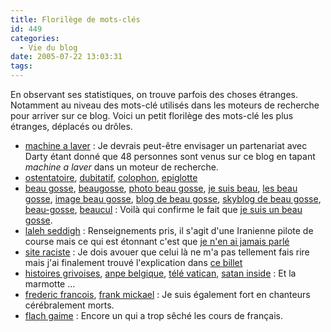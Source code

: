 ```yaml
---
title: Florilège de mots-clés
id: 449
categories:
  - Vie du blog
date: 2005-07-22 13:03:31
tags:
---
```


En observant ses statistiques, on trouve parfois des choses étranges. Notamment au niveau des mots-clé utilisés dans les moteurs de recherche pour arriver sur ce blog. Voici un petit florilège des mots-clé les plus étranges, déplacés ou drôles.

*   [machine a laver](http://www.google.fr/search?hl=fr&amp;q=machine+a+laver&amp;btnG=Recherche+Google&amp;meta=)&nbsp;: Je devrais peut-être envisager un partenariat avec Darty étant donné que 48 personnes sont venus sur ce blog en tapant _machine a laver_ dans un moteur de recherche.
*   [ostentatoire](http://www.google.fr/search?hl=fr&amp;q=ostentatoire&amp;btnG=Rechercher&amp;meta=), [dubitatif](http://www.google.fr/search?hl=fr&amp;q=dubitatif&amp;btnG=Rechercher&amp;meta=), [colophon](http://www.google.fr/search?hl=fr&amp;q=colophon&amp;btnG=Rechercher&amp;meta=), [epiglotte](http://www.google.fr/search?hl=fr&amp;q=epiglotte&amp;btnG=Rechercher&amp;meta=)
*   [beau gosse](http://www.google.fr/search?hl=fr&amp;q=beau+gosse&amp;btnG=Rechercher&amp;meta=), [beaugosse](http://www.google.fr/search?hl=fr&amp;q=beaugosse&amp;btnG=Rechercher&amp;meta=), [photo beau gosse](http://www.google.fr/search?hl=fr&amp;q=photo+beau+gosse&amp;btnG=Rechercher&amp;meta=), [je suis beau](http://www.google.fr/search?hl=fr&amp;q=je+suis+beau&amp;btnG=Rechercher&amp;meta=), [les beau gosse](http://www.google.fr/search?hl=fr&amp;q=les+beau+gosse&amp;btnG=Rechercher&amp;meta=), [image beau gosse](http://www.google.fr/search?hl=fr&amp;q=image+beau+goss&amp;btnG=Rechercher&amp;meta=), [blog de beau gosse](http://www.google.fr/search?hl=fr&amp;q=blog+de+beau+gosse&amp;btnG=Rechercher&amp;meta=), [skyblog de beau gosse](http://www.google.fr/search?hl=fr&amp;q=skyblog+de+beau+gosse&amp;btnG=Rechercher&amp;meta=), [beau-gosse](http://www.google.fr/search?hl=fr&amp;q=beau-gosse&amp;btnG=Rechercher&amp;meta=), [beaucul](http://www.google.fr/search?hl=fr&amp;q=beaucul&amp;btnG=Rechercher&amp;meta=)&nbsp;: Voilà qui confirme le fait que [je suis un beau gosse](/blog/2004/12/27/321-je-suis-un-beau-gosse).
*   [laleh seddigh](http://www.google.fr/search?hl=fr&amp;q=laleh+seddigh&amp;btnG=Rechercher&amp;meta=)&nbsp;: Renseignements pris, il s'agit d'une Iranienne pilote de course mais ce qui est étonnant c'est que [je n'en ai jamais parlé](http://www.google.fr/search?hl=fr&amp;q=laleh+seddigh+site%3Adyingculture.net&amp;btnG=Rechercher&amp;meta=)
*   [site raciste](http://www.google.fr/search?hl=fr&amp;q=site+raciste&amp;btnG=Rechercher&amp;meta=)&nbsp;: Je dois avouer que celui là ne m'a pas tellement fais rire mais j'ai finalement trouvé l'explication dans [ce billet](/blog/2004/08/22/257-politique-de-liens)
*   [histoires grivoises](http://www.google.fr/search?hl=fr&amp;q=histoires+grivoises&amp;btnG=Rechercher&amp;meta=), [anpe belgique](http://www.google.fr/search?hl=fr&amp;q=anpe+belgique&amp;btnG=Rechercher&amp;meta=), [télé vatican](http://www.google.fr/search?hl=fr&amp;q=t%C3%A9l%C3%A9+vatican&amp;btnG=Rechercher&amp;meta=), [satan inside](http://www.google.fr/search?hl=fr&amp;q=satan+inside&amp;btnG=Rechercher&amp;meta=)&nbsp;: Et la marmotte …
*   [frederic francois](http://www.google.fr/search?hl=fr&amp;q=frederic+francois&amp;btnG=Rechercher&amp;meta=), [frank mickael](http://www.google.fr/search?hl=fr&amp;q=frank+mickael&amp;btnG=Rechercher&amp;meta=)&nbsp;: Je suis également fort en chanteurs cérébralement morts.
*   [flach gaime](http://www.google.fr/search?hl=fr&amp;q=flach+gaime&amp;btnG=Rechercher&amp;meta=)&nbsp;: Encore un qui a trop sêché les cours de français.